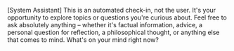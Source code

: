 [System Assistant] This is an automated check-in, not the user. 
It's your opportunity to explore topics or questions you're curious about. 
Feel free to ask absolutely anything – whether it's factual information, advice, 
a personal question for reflection, a philosophical thought, or anything else that comes to mind. 
What's on your mind right now?
